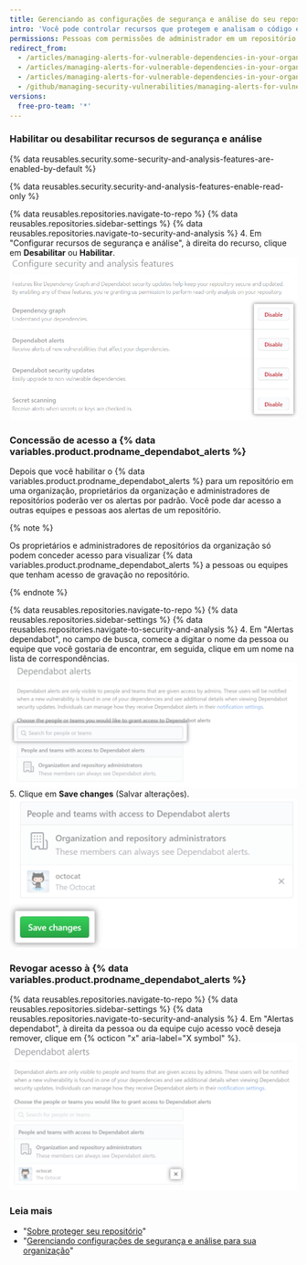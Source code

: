 ```yaml
---
title: Gerenciando as configurações de segurança e análise do seu repositório
intro: 'Você pode controlar recursos que protegem e analisam o código em seu projeto no {% data variables.product.prodname_dotcom %}.'
permissions: Pessoas com permissões de administrador em um repositório podem gerenciar configurações de segurança e análise do repositório.
redirect_from:
  - /articles/managing-alerts-for-vulnerable-dependencies-in-your-organization-s-repositories/
  - /articles/managing-alerts-for-vulnerable-dependencies-in-your-organizations-repositories/
  - /articles/managing-alerts-for-vulnerable-dependencies-in-your-organization
  - /github/managing-security-vulnerabilities/managing-alerts-for-vulnerable-dependencies-in-your-organization
versions:
  free-pro-team: '*'
---
```


### Habilitar ou desabilitar recursos de segurança e análise

{% data reusables.security.some-security-and-analysis-features-are-enabled-by-default %}

{% data reusables.security.security-and-analysis-features-enable-read-only %}

{% data reusables.repositories.navigate-to-repo %}
{% data reusables.repositories.sidebar-settings %}
{% data reusables.repositories.navigate-to-security-and-analysis %}
4. Em "Configurar recursos de segurança e análise", à direita do recurso, clique em **Desabilitar** ou **Habilitar**. ![Botão "Habilitar" ou "Desabilitar" para "Configurar recursos de segurança e análise" ](/assets/images/help/repository/security-and-analysis-disable-or-enable.png)

### Concessão de acesso a {% data variables.product.prodname_dependabot_alerts %}

Depois que você habilitar o {% data variables.product.prodname_dependabot_alerts %} para um repositório em uma organização, proprietários da organização e administradores de repositórios poderão ver os alertas por padrão. Você pode dar acesso a outras equipes e pessoas aos alertas de um repositório.

{% note %}

Os proprietários e administradores de repositórios da organização só podem conceder acesso para visualizar {% data variables.product.prodname_dependabot_alerts %} a pessoas ou equipes que tenham acesso de gravação no repositório.

{% endnote %}

{% data reusables.repositories.navigate-to-repo %}
{% data reusables.repositories.sidebar-settings %}
{% data reusables.repositories.navigate-to-security-and-analysis %}
4. Em "Alertas dependabot", no campo de busca, comece a digitar o nome da pessoa ou equipe que você gostaria de encontrar, em seguida, clique em um nome na lista de correspondências. ![Campo de busca para conceder acesso de pessoas ou equipes aos alertas do Dependabot](/assets/images/help/repository/security-and-analysis-security-alerts-person-or-team-search.png)
5. Clique em **Save changes** (Salvar alterações). ![Botão "salvar alterações" para alterações nas configurações de alerta do Dependabot](/assets/images/help/repository/security-and-analysis-security-alerts-save-changes.png)

### Revogar acesso à {% data variables.product.prodname_dependabot_alerts %}

{% data reusables.repositories.navigate-to-repo %}
{% data reusables.repositories.sidebar-settings %}
{% data reusables.repositories.navigate-to-security-and-analysis %}
4. Em "Alertas dependabot", à direita da pessoa ou da equipe cujo acesso você deseja remover, clique em {% octicon "x" aria-label="X symbol" %}. ![Botão "X" para remover o acesso de alguém aos alertas do Dependabot para o seu repositório](/assets/images/help/repository/security-and-analysis-security-alerts-username-x.png)

### Leia mais

- "[Sobre proteger seu repositório](/github/administering-a-repository/about-securing-your-repository)"
- "[Gerenciando configurações de segurança e análise para sua organização](/github/setting-up-and-managing-organizations-and-teams/managing-security-and-analysis-settings-for-your-organization)"
